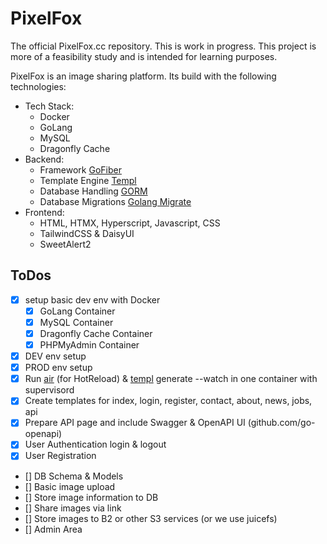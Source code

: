 # PixelFox

The official PixelFox.cc repository. This is work in progress.
This project is more of a feasibility study and is intended for learning purposes.

PixelFox is an image sharing platform. Its build with the following technologies:

* Tech Stack:
  * Docker
  * GoLang
  * MySQL
  * Dragonfly Cache
* Backend:
  * Framework [GoFiber](https://github.com/gofiber/fiber)
  * Template Engine [Templ](https://github.com/a-h/templ)
  * Database Handling [GORM](https://github.com/go-gorm/gorm)
  * Database Migrations [Golang Migrate](https://github.com/golang-migrate/migrate)
* Frontend:
  * HTML, HTMX, Hyperscript, Javascript, CSS
  * TailwindCSS & DaisyUI
  * SweetAlert2

## ToDos

* [X] setup basic dev env with Docker
    * [X] GoLang Container
    * [X] MySQL Container
    * [X] Dragonfly Cache Container
    * [X] PHPMyAdmin Container
* [X] DEV env setup 
* [X] PROD env setup
* [X] Run [air](https://github.com/air-verse/air) (for HotReload) & [templ](https://github.com/a-h/templ) generate --watch in one container with supervisord
* [X] Create templates for index, login, register, contact, about, news, jobs, api
* [X] Prepare API page and include Swagger & OpenAPI UI (github.com/go-openapi)
* [X] User Authentication login & logout
* [X] User Registration
* [] DB Schema & Models
* [] Basic image upload
* [] Store image information to DB
* [] Share images via link
* [] Store images to B2 or other S3 services (or we use juicefs)
* [] Admin Area
